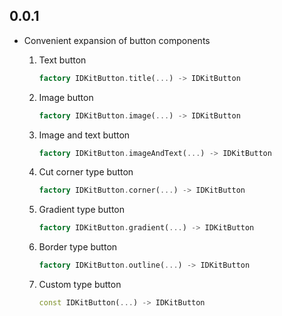 ## 0.0.1

- Convenient expansion of button components

  1.  Text button
      ```dart
      factory IDKitButton.title(...) -> IDKitButton
      ```
  2.  Image button
      ```dart
      factory IDKitButton.image(...) -> IDKitButton
      ```
  3.  Image and text button
      ```dart
      factory IDKitButton.imageAndText(...) -> IDKitButton
      ```
  4.  Cut corner type button

      ```dart
      factory IDKitButton.corner(...) -> IDKitButton
      ```

  5.  Gradient type button
      ```dart
      factory IDKitButton.gradient(...) -> IDKitButton
      ```
  6.  Border type button

      ```dart
      factory IDKitButton.outline(...) -> IDKitButton
      ```

  7.  Custom type button

      ```dart
      const IDKitButton(...) -> IDKitButton
      ```
